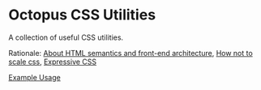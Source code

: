 # Octopus CSS Utilities

A collection of useful CSS utilities.

Rationale: [About HTML semantics and front-end architecture](http://nicolasgallagher.com/about-html-semantics-front-end-architecture/), [How not to scale css](https://gist.github.com/mrmrs/5d6c3bf60a9ff410fcec), [Expressive CSS](http://johnpolacek.github.io/expressive-css/)

[Example Usage](http://octopuscreative.github.io/scss-util/index.html)
